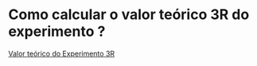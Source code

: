 # Como calcular o valor teórico 3R do experimento ?

[Valor teórico do Experimento 3R](https://drive.google.com/file/d/1ta4Ov__8GE3fmqACrnb00dZIVpVBnAls/view?usp=drivesdk)
